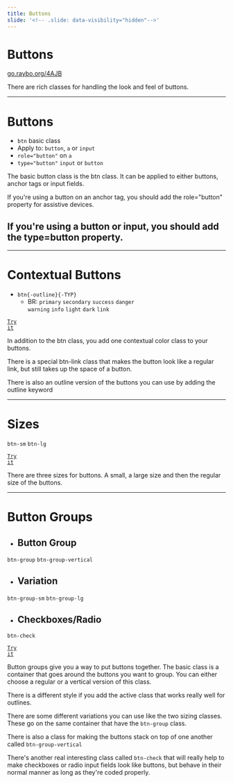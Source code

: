 ```yaml
---
title: Buttons
slide: '<!-- .slide: data-visibility="hidden"-->'
---
```


<!-- .slide: data-state="layout-title" class="bg-dark"-->

# Buttons

<div class="slide-link"><a href="https://go.raybo.org/4AJB"><i class="fab fa-slideshare"></i> go.raybo.org/4AJB</a></div>

> >

There are rich classes for handling the look and feel of buttons.

---

# Buttons

- `btn` basic class
- Apply to: `button`, `a` or `input`
- `role="button"` on `a`
- `type="button"` `input` or `button`

> >

The basic button class is the btn class. It can be applied to either buttons, anchor tags or input fields.

If you're using a button on an anchor tag, you should add the role="button" property for assistive devices.

## If you're using a button or input, you should add the type=button property.

---

<!-- .slide: data-state="layout-code-list" -->

# Contextual Buttons

- `btn{-outline}{-TYP}`
  - BR: `primary` `secondary` `success` `danger`<br>`warning` `info` `light` `dark` `link`

<a href="https://codepen.io/planetoftheweb/pen/wvgxyQe?editors=1000" target="_blank"><code class="code-royal">Try it</code></a>

> >

In addition to the btn class, you add one contextual color class to your buttons.

There is a special btn-link class that makes the button look like a regular link, but still takes up the space of a button.

There is also an outline version of the buttons you can use by adding the outline keyword

---

<!-- .slide: data-state="layout-code-list" -->

# Sizes

`btn-sm` `btn-lg`

<a href="https://codepen.io/planetoftheweb/pen/rNjrdJN?editors=1000" target="_blank"><code class="code-royal">Try it</code></a>

> >

There are three sizes for buttons. A small, a large size and then the regular size of the buttons.

---

<!-- .slide: data-state="layout-code-list" -->

# Button Groups

- ## Button Group

`btn-group` `btn-group-vertical`

- ## Variation

`btn-group-sm` `btn-group-lg`

- ## Checkboxes/Radio

`btn-check`

<a href="https://codepen.io/planetoftheweb/pen/JjEBLxE?editors=1000" target="_blank"><code class="code-royal">Try it</code></a>

> >

Button groups give you a way to put buttons together. The basic class is a container that goes around the buttons you want to group. You can either choose a regular or a vertical version of this class.

There is a different style if you add the active class that works really well for outlines.

There are some different variations you can use like the two sizing classes. These go on the same container that have the `btn-group` class.

There is also a class for making the buttons stack on top of one another called `btn-group-vertical`

There's another real interesting class called `btn-check` that will really help to make checkboxes or radio input fields look like buttons, but behave in their normal manner as long as they're coded properly.
